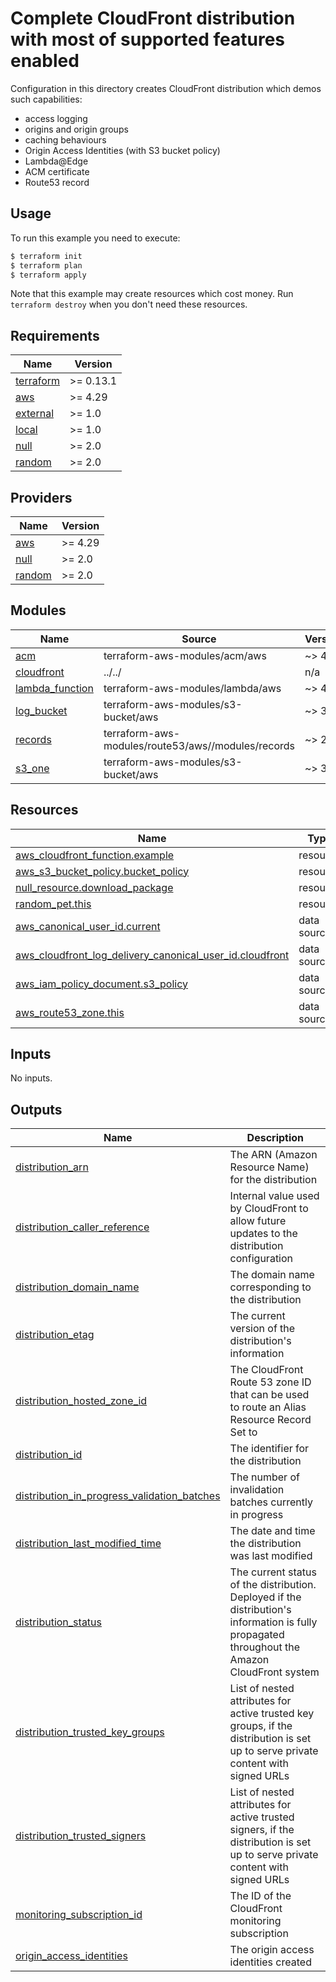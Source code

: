 # Complete CloudFront distribution with most of supported features enabled

Configuration in this directory creates CloudFront distribution which demos such capabilities:
- access logging
- origins and origin groups
- caching behaviours
- Origin Access Identities (with S3 bucket policy)
- Lambda@Edge
- ACM certificate
- Route53 record

## Usage

To run this example you need to execute:

```bash
$ terraform init
$ terraform plan
$ terraform apply
```

Note that this example may create resources which cost money. Run `terraform destroy` when you don't need these resources.

<!-- BEGINNING OF PRE-COMMIT-TERRAFORM DOCS HOOK -->
## Requirements

| Name | Version |
|------|---------|
| <a name="requirement_terraform"></a> [terraform](#requirement\_terraform) | >= 0.13.1 |
| <a name="requirement_aws"></a> [aws](#requirement\_aws) | >= 4.29 |
| <a name="requirement_external"></a> [external](#requirement\_external) | >= 1.0 |
| <a name="requirement_local"></a> [local](#requirement\_local) | >= 1.0 |
| <a name="requirement_null"></a> [null](#requirement\_null) | >= 2.0 |
| <a name="requirement_random"></a> [random](#requirement\_random) | >= 2.0 |

## Providers

| Name | Version |
|------|---------|
| <a name="provider_aws"></a> [aws](#provider\_aws) | >= 4.29 |
| <a name="provider_null"></a> [null](#provider\_null) | >= 2.0 |
| <a name="provider_random"></a> [random](#provider\_random) | >= 2.0 |

## Modules

| Name | Source | Version |
|------|--------|---------|
| <a name="module_acm"></a> [acm](#module\_acm) | terraform-aws-modules/acm/aws | ~> 4.0 |
| <a name="module_cloudfront"></a> [cloudfront](#module\_cloudfront) | ../../ | n/a |
| <a name="module_lambda_function"></a> [lambda\_function](#module\_lambda\_function) | terraform-aws-modules/lambda/aws | ~> 4.0 |
| <a name="module_log_bucket"></a> [log\_bucket](#module\_log\_bucket) | terraform-aws-modules/s3-bucket/aws | ~> 3.0 |
| <a name="module_records"></a> [records](#module\_records) | terraform-aws-modules/route53/aws//modules/records | ~> 2.0 |
| <a name="module_s3_one"></a> [s3\_one](#module\_s3\_one) | terraform-aws-modules/s3-bucket/aws | ~> 3.0 |

## Resources

| Name | Type |
|------|------|
| [aws_cloudfront_function.example](https://registry.terraform.io/providers/hashicorp/aws/latest/docs/resources/cloudfront_function) | resource |
| [aws_s3_bucket_policy.bucket_policy](https://registry.terraform.io/providers/hashicorp/aws/latest/docs/resources/s3_bucket_policy) | resource |
| [null_resource.download_package](https://registry.terraform.io/providers/hashicorp/null/latest/docs/resources/resource) | resource |
| [random_pet.this](https://registry.terraform.io/providers/hashicorp/random/latest/docs/resources/pet) | resource |
| [aws_canonical_user_id.current](https://registry.terraform.io/providers/hashicorp/aws/latest/docs/data-sources/canonical_user_id) | data source |
| [aws_cloudfront_log_delivery_canonical_user_id.cloudfront](https://registry.terraform.io/providers/hashicorp/aws/latest/docs/data-sources/cloudfront_log_delivery_canonical_user_id) | data source |
| [aws_iam_policy_document.s3_policy](https://registry.terraform.io/providers/hashicorp/aws/latest/docs/data-sources/iam_policy_document) | data source |
| [aws_route53_zone.this](https://registry.terraform.io/providers/hashicorp/aws/latest/docs/data-sources/route53_zone) | data source |

## Inputs

No inputs.

## Outputs

| Name | Description |
|------|-------------|
| <a name="output_distribution_arn"></a> [distribution\_arn](#output\_distribution\_arn) | The ARN (Amazon Resource Name) for the distribution |
| <a name="output_distribution_caller_reference"></a> [distribution\_caller\_reference](#output\_distribution\_caller\_reference) | Internal value used by CloudFront to allow future updates to the distribution configuration |
| <a name="output_distribution_domain_name"></a> [distribution\_domain\_name](#output\_distribution\_domain\_name) | The domain name corresponding to the distribution |
| <a name="output_distribution_etag"></a> [distribution\_etag](#output\_distribution\_etag) | The current version of the distribution's information |
| <a name="output_distribution_hosted_zone_id"></a> [distribution\_hosted\_zone\_id](#output\_distribution\_hosted\_zone\_id) | The CloudFront Route 53 zone ID that can be used to route an Alias Resource Record Set to |
| <a name="output_distribution_id"></a> [distribution\_id](#output\_distribution\_id) | The identifier for the distribution |
| <a name="output_distribution_in_progress_validation_batches"></a> [distribution\_in\_progress\_validation\_batches](#output\_distribution\_in\_progress\_validation\_batches) | The number of invalidation batches currently in progress |
| <a name="output_distribution_last_modified_time"></a> [distribution\_last\_modified\_time](#output\_distribution\_last\_modified\_time) | The date and time the distribution was last modified |
| <a name="output_distribution_status"></a> [distribution\_status](#output\_distribution\_status) | The current status of the distribution. Deployed if the distribution's information is fully propagated throughout the Amazon CloudFront system |
| <a name="output_distribution_trusted_key_groups"></a> [distribution\_trusted\_key\_groups](#output\_distribution\_trusted\_key\_groups) | List of nested attributes for active trusted key groups, if the distribution is set up to serve private content with signed URLs |
| <a name="output_distribution_trusted_signers"></a> [distribution\_trusted\_signers](#output\_distribution\_trusted\_signers) | List of nested attributes for active trusted signers, if the distribution is set up to serve private content with signed URLs |
| <a name="output_monitoring_subscription_id"></a> [monitoring\_subscription\_id](#output\_monitoring\_subscription\_id) | The ID of the CloudFront monitoring subscription |
| <a name="output_origin_access_identities"></a> [origin\_access\_identities](#output\_origin\_access\_identities) | The origin access identities created |
<!-- END OF PRE-COMMIT-TERRAFORM DOCS HOOK -->
